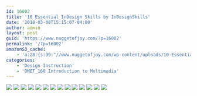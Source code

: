 ```yaml
---
id: 16002
title: '10 Essential InDesign Skills by InDesignSkills'
date: '2018-03-08T15:15:07-04:00'
author: admin
layout: post
guid: 'https://www.nuggetofjoy.com/?p=16002'
permalink: '/?p=16002'
amazonS3_cache:
    - 'a:28:{s:99:"//www.nuggetofjoy.com/wp-content/uploads/10-Essential-InDesign-Skills-by-InDesignSkills_Page_01.jpg";a:2:{s:2:"id";i:16003;s:11:"source_type";s:13:"media-library";}s:128:"//image-control-storage.s3.amazonaws.com/blog-images/2018/03/08151118/10-Essential-InDesign-Skills-by-InDesignSkills_Page_01.jpg";a:2:{s:2:"id";i:16003;s:11:"source_type";s:13:"media-library";}s:99:"//www.nuggetofjoy.com/wp-content/uploads/10-Essential-InDesign-Skills-by-InDesignSkills_Page_02.jpg";a:2:{s:2:"id";i:16004;s:11:"source_type";s:13:"media-library";}s:128:"//image-control-storage.s3.amazonaws.com/blog-images/2018/03/08151121/10-Essential-InDesign-Skills-by-InDesignSkills_Page_02.jpg";a:2:{s:2:"id";i:16004;s:11:"source_type";s:13:"media-library";}s:99:"//www.nuggetofjoy.com/wp-content/uploads/10-Essential-InDesign-Skills-by-InDesignSkills_Page_03.jpg";a:2:{s:2:"id";i:16005;s:11:"source_type";s:13:"media-library";}s:128:"//image-control-storage.s3.amazonaws.com/blog-images/2018/03/08151124/10-Essential-InDesign-Skills-by-InDesignSkills_Page_03.jpg";a:2:{s:2:"id";i:16005;s:11:"source_type";s:13:"media-library";}s:99:"//www.nuggetofjoy.com/wp-content/uploads/10-Essential-InDesign-Skills-by-InDesignSkills_Page_04.jpg";a:2:{s:2:"id";i:16006;s:11:"source_type";s:13:"media-library";}s:128:"//image-control-storage.s3.amazonaws.com/blog-images/2018/03/08151126/10-Essential-InDesign-Skills-by-InDesignSkills_Page_04.jpg";a:2:{s:2:"id";i:16006;s:11:"source_type";s:13:"media-library";}s:99:"//www.nuggetofjoy.com/wp-content/uploads/10-Essential-InDesign-Skills-by-InDesignSkills_Page_05.jpg";a:2:{s:2:"id";i:16007;s:11:"source_type";s:13:"media-library";}s:128:"//image-control-storage.s3.amazonaws.com/blog-images/2018/03/08151128/10-Essential-InDesign-Skills-by-InDesignSkills_Page_05.jpg";a:2:{s:2:"id";i:16007;s:11:"source_type";s:13:"media-library";}s:99:"//www.nuggetofjoy.com/wp-content/uploads/10-Essential-InDesign-Skills-by-InDesignSkills_Page_06.jpg";a:2:{s:2:"id";i:16008;s:11:"source_type";s:13:"media-library";}s:128:"//image-control-storage.s3.amazonaws.com/blog-images/2018/03/08151130/10-Essential-InDesign-Skills-by-InDesignSkills_Page_06.jpg";a:2:{s:2:"id";i:16008;s:11:"source_type";s:13:"media-library";}s:99:"//www.nuggetofjoy.com/wp-content/uploads/10-Essential-InDesign-Skills-by-InDesignSkills_Page_07.jpg";a:2:{s:2:"id";i:16009;s:11:"source_type";s:13:"media-library";}s:128:"//image-control-storage.s3.amazonaws.com/blog-images/2018/03/08151133/10-Essential-InDesign-Skills-by-InDesignSkills_Page_07.jpg";a:2:{s:2:"id";i:16009;s:11:"source_type";s:13:"media-library";}s:99:"//www.nuggetofjoy.com/wp-content/uploads/10-Essential-InDesign-Skills-by-InDesignSkills_Page_08.jpg";a:2:{s:2:"id";i:16010;s:11:"source_type";s:13:"media-library";}s:128:"//image-control-storage.s3.amazonaws.com/blog-images/2018/03/08151135/10-Essential-InDesign-Skills-by-InDesignSkills_Page_08.jpg";a:2:{s:2:"id";i:16010;s:11:"source_type";s:13:"media-library";}s:99:"//www.nuggetofjoy.com/wp-content/uploads/10-Essential-InDesign-Skills-by-InDesignSkills_Page_09.jpg";a:2:{s:2:"id";i:16011;s:11:"source_type";s:13:"media-library";}s:128:"//image-control-storage.s3.amazonaws.com/blog-images/2018/03/08151138/10-Essential-InDesign-Skills-by-InDesignSkills_Page_09.jpg";a:2:{s:2:"id";i:16011;s:11:"source_type";s:13:"media-library";}s:99:"//www.nuggetofjoy.com/wp-content/uploads/10-Essential-InDesign-Skills-by-InDesignSkills_Page_10.jpg";a:2:{s:2:"id";i:16012;s:11:"source_type";s:13:"media-library";}s:128:"//image-control-storage.s3.amazonaws.com/blog-images/2018/03/08151140/10-Essential-InDesign-Skills-by-InDesignSkills_Page_10.jpg";a:2:{s:2:"id";i:16012;s:11:"source_type";s:13:"media-library";}s:99:"//www.nuggetofjoy.com/wp-content/uploads/10-Essential-InDesign-Skills-by-InDesignSkills_Page_11.jpg";a:2:{s:2:"id";i:16013;s:11:"source_type";s:13:"media-library";}s:128:"//image-control-storage.s3.amazonaws.com/blog-images/2018/03/08151143/10-Essential-InDesign-Skills-by-InDesignSkills_Page_11.jpg";a:2:{s:2:"id";i:16013;s:11:"source_type";s:13:"media-library";}s:99:"//www.nuggetofjoy.com/wp-content/uploads/10-Essential-InDesign-Skills-by-InDesignSkills_Page_12.jpg";a:2:{s:2:"id";i:16014;s:11:"source_type";s:13:"media-library";}s:128:"//image-control-storage.s3.amazonaws.com/blog-images/2018/03/08151145/10-Essential-InDesign-Skills-by-InDesignSkills_Page_12.jpg";a:2:{s:2:"id";i:16014;s:11:"source_type";s:13:"media-library";}s:99:"//www.nuggetofjoy.com/wp-content/uploads/10-Essential-InDesign-Skills-by-InDesignSkills_Page_13.jpg";a:2:{s:2:"id";i:16015;s:11:"source_type";s:13:"media-library";}s:128:"//image-control-storage.s3.amazonaws.com/blog-images/2018/03/08151147/10-Essential-InDesign-Skills-by-InDesignSkills_Page_13.jpg";a:2:{s:2:"id";i:16015;s:11:"source_type";s:13:"media-library";}s:99:"//www.nuggetofjoy.com/wp-content/uploads/10-Essential-InDesign-Skills-by-InDesignSkills_Page_14.jpg";a:2:{s:2:"id";i:16016;s:11:"source_type";s:13:"media-library";}s:128:"//image-control-storage.s3.amazonaws.com/blog-images/2018/03/08151149/10-Essential-InDesign-Skills-by-InDesignSkills_Page_14.jpg";a:2:{s:2:"id";i:16016;s:11:"source_type";s:13:"media-library";}}'
categories:
    - 'Design Instruction'
    - 'DMET_160 Introduction to Multimedia'
---
```


![](https://image-control-storage.s3.amazonaws.com/blog-images/2018/03/08151118/10-Essential-InDesign-Skills-by-InDesignSkills_Page_01.jpg) ![](https://image-control-storage.s3.amazonaws.com/blog-images/2018/03/08151121/10-Essential-InDesign-Skills-by-InDesignSkills_Page_02.jpg) ![](https://image-control-storage.s3.amazonaws.com/blog-images/2018/03/08151124/10-Essential-InDesign-Skills-by-InDesignSkills_Page_03.jpg) ![](https://image-control-storage.s3.amazonaws.com/blog-images/2018/03/08151126/10-Essential-InDesign-Skills-by-InDesignSkills_Page_04.jpg) ![](https://image-control-storage.s3.amazonaws.com/blog-images/2018/03/08151128/10-Essential-InDesign-Skills-by-InDesignSkills_Page_05.jpg) ![](https://image-control-storage.s3.amazonaws.com/blog-images/2018/03/08151130/10-Essential-InDesign-Skills-by-InDesignSkills_Page_06.jpg) ![](https://image-control-storage.s3.amazonaws.com/blog-images/2018/03/08151133/10-Essential-InDesign-Skills-by-InDesignSkills_Page_07.jpg) ![](https://image-control-storage.s3.amazonaws.com/blog-images/2018/03/08151135/10-Essential-InDesign-Skills-by-InDesignSkills_Page_08.jpg) ![](https://image-control-storage.s3.amazonaws.com/blog-images/2018/03/08151138/10-Essential-InDesign-Skills-by-InDesignSkills_Page_09.jpg) ![](https://image-control-storage.s3.amazonaws.com/blog-images/2018/03/08151140/10-Essential-InDesign-Skills-by-InDesignSkills_Page_10.jpg) ![](https://image-control-storage.s3.amazonaws.com/blog-images/2018/03/08151143/10-Essential-InDesign-Skills-by-InDesignSkills_Page_11.jpg) ![](https://image-control-storage.s3.amazonaws.com/blog-images/2018/03/08151145/10-Essential-InDesign-Skills-by-InDesignSkills_Page_12.jpg) ![](https://image-control-storage.s3.amazonaws.com/blog-images/2018/03/08151147/10-Essential-InDesign-Skills-by-InDesignSkills_Page_13.jpg) ![](https://image-control-storage.s3.amazonaws.com/blog-images/2018/03/08151149/10-Essential-InDesign-Skills-by-InDesignSkills_Page_14.jpg)